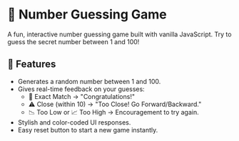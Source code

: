 # 🔢 Number Guessing Game

A fun, interactive number guessing game built with vanilla JavaScript. Try to guess the secret number between 1 and 100!

## 🚀 Features

- Generates a random number between 1 and 100.
- Gives real-time feedback on your guesses:
  - 🎯 Exact Match → "Congratulations!"
  - ⚠️ Close (within 10) → "Too Close! Go Forward/Backward."
  - 📉 Too Low or 📈 Too High → Encouragement to try again.
- Stylish and color-coded UI responses.
- Easy reset button to start a new game instantly.
